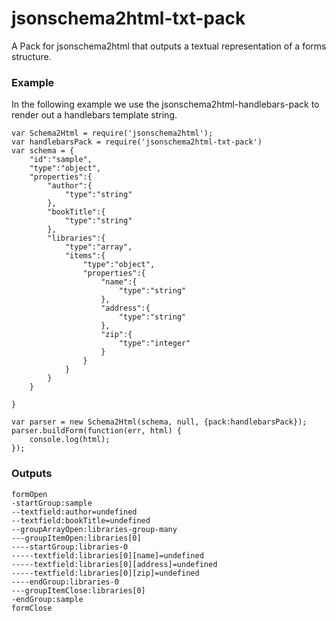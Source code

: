 jsonschema2html-txt-pack
========================

A Pack for jsonschema2html that outputs a textual representation of a forms structure.

### Example

In the following example we use the jsonschema2html-handlebars-pack to render out a handlebars template string.

```
var Schema2Html = require('jsonschema2html');
var handlebarsPack = require('jsonschema2html-txt-pack')
var schema = {
    "id":"sample",
    "type":"object",
    "properties":{
        "author":{
            "type":"string"
        },
        "bookTitle":{
            "type":"string"
        },
        "libraries":{
            "type":"array",
            "items":{
                "type":"object",
                "properties":{
                    "name":{
                        "type":"string"
                    },
                    "address":{
                        "type":"string"
                    },
                    "zip":{
                        "type":"integer"
                    }
                }
            }
        }
    }

}

var parser = new Schema2Html(schema, null, {pack:handlebarsPack});
parser.buildForm(function(err, html) {
    console.log(html);
});

```

### Outputs

```
formOpen
-startGroup:sample
--textfield:author=undefined
--textfield:bookTitle=undefined
--groupArrayOpen:libraries-group-many
---groupItemOpen:libraries[0]
----startGroup:libraries-0
-----textfield:libraries[0][name]=undefined
-----textfield:libraries[0][address]=undefined
-----textfield:libraries[0][zip]=undefined
----endGroup:libraries-0
---groupItemClose:libraries[0]
-endGroup:sample
formClose

```


